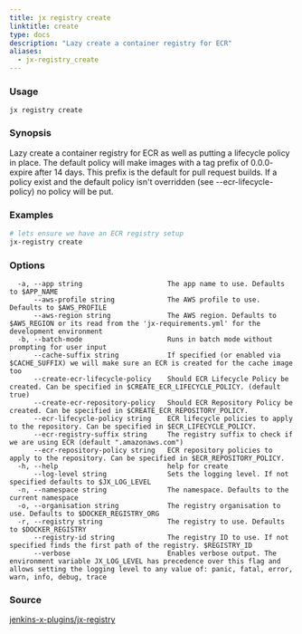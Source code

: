 ```yaml
---
title: jx registry create
linktitle: create
type: docs
description: "Lazy create a container registry for ECR"
aliases:
  - jx-registry_create
---
```


### Usage

```
jx registry create
```

### Synopsis

Lazy create a container registry for ECR as well as putting a lifecycle policy in place. The default policy will make images with a tag prefix of 0.0.0- expire after 14 days. This prefix is the default for pull request builds. If a policy exist and the default policy isn't overridden (see --ecr-lifecycle-policy) no policy will be put.

### Examples

  ```bash
  # lets ensure we have an ECR registry setup
  jx-registry create

  ```
### Options

```
  -a, --app string                     The app name to use. Defaults to $APP_NAME
      --aws-profile string             The AWS profile to use. Defaults to $AWS_PROFILE
      --aws-region string              The AWS region. Defaults to $AWS_REGION or its read from the 'jx-requirements.yml' for the development environment
  -b, --batch-mode                     Runs in batch mode without prompting for user input
      --cache-suffix string            If specified (or enabled via $CACHE_SUFFIX) we will make sure an ECR is created for the cache image too
      --create-ecr-lifecycle-policy    Should ECR Lifecycle Policy be created. Can be specified in $CREATE_ECR_LIFECYCLE_POLICY. (default true)
      --create-ecr-repository-policy   Should ECR Repository Policy be created. Can be specified in $CREATE_ECR_REPOSITORY_POLICY.
      --ecr-lifecycle-policy string    ECR lifecycle policies to apply to the repository. Can be specified in $ECR_LIFECYCLE_POLICY.
      --ecr-registry-suffix string     The registry suffix to check if we are using ECR (default ".amazonaws.com")
      --ecr-repository-policy string   ECR repository policies to apply to the repository. Can be specified in $ECR_REPOSITORY_POLICY.
  -h, --help                           help for create
      --log-level string               Sets the logging level. If not specified defaults to $JX_LOG_LEVEL
  -n, --namespace string               The namespace. Defaults to the current namespace
  -o, --organisation string            The registry organisation to use. Defaults to $DOCKER_REGISTRY_ORG
  -r, --registry string                The registry to use. Defaults to $DOCKER_REGISTRY
      --registry-id string             The registry ID to use. If not specified finds the first path of the registry. $REGISTRY_ID
      --verbose                        Enables verbose output. The environment variable JX_LOG_LEVEL has precedence over this flag and allows setting the logging level to any value of: panic, fatal, error, warn, info, debug, trace
```



### Source

[jenkins-x-plugins/jx-registry](https://github.com/jenkins-x-plugins/jx-registry)
